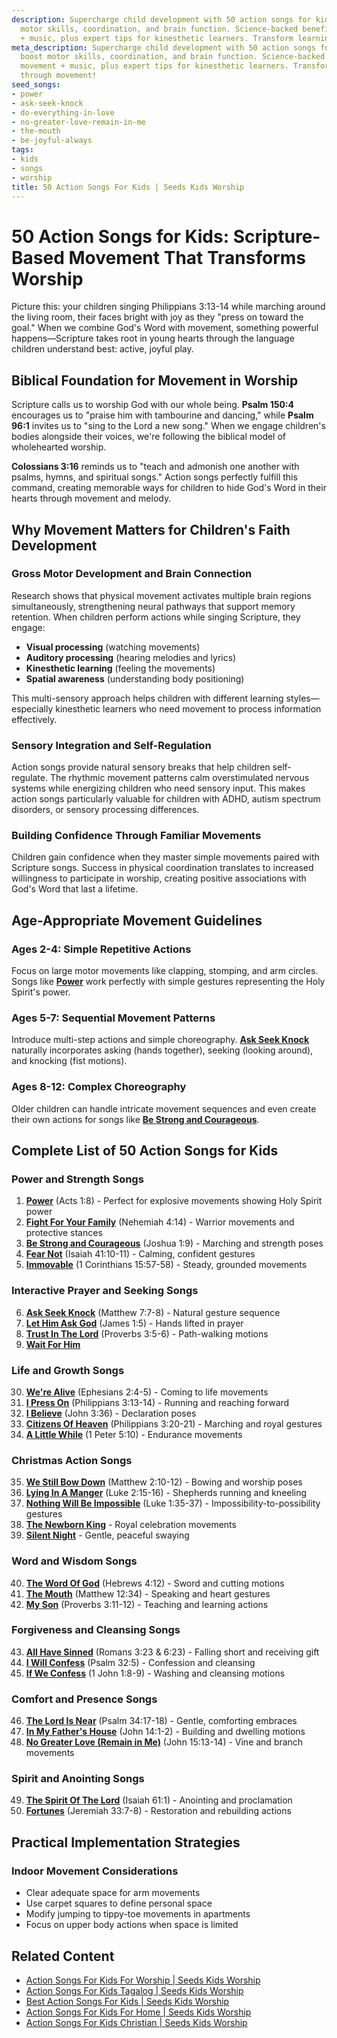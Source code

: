 ```yaml
---
description: Supercharge child development with 50 action songs for kids that boost
  motor skills, coordination, and brain function. Science-backed benefits of movement
  + music, plus expert tips for kinesthetic learners. Transform learning through movement!
meta_description: Supercharge child development with 50 action songs for kids that
  boost motor skills, coordination, and brain function. Science-backed benefits of
  movement + music, plus expert tips for kinesthetic learners. Transform learning
  through movement!
seed_songs:
- power
- ask-seek-knock
- do-everything-in-love
- no-greater-love-remain-in-me
- the-mouth
- be-joyful-always
tags:
- kids
- songs
- worship
title: 50 Action Songs For Kids | Seeds Kids Worship
---
```

# 50 Action Songs for Kids: Scripture-Based Movement That Transforms Worship

Picture this: your children singing Philippians 3:13-14 while marching around the living room, their faces bright with joy as they "press on toward the goal." When we combine God's Word with movement, something powerful happens—Scripture takes root in young hearts through the language children understand best: active, joyful play.

## Biblical Foundation for Movement in Worship

Scripture calls us to worship God with our whole being. **Psalm 150:4** encourages us to "praise him with tambourine and dancing," while **Psalm 96:1** invites us to "sing to the Lord a new song." When we engage children's bodies alongside their voices, we're following the biblical model of wholehearted worship.

**Colossians 3:16** reminds us to "teach and admonish one another with psalms, hymns, and spiritual songs." Action songs perfectly fulfill this command, creating memorable ways for children to hide God's Word in their hearts through movement and melody.

## Why Movement Matters for Children's Faith Development

### Gross Motor Development and Brain Connection

Research shows that physical movement activates multiple brain regions simultaneously, strengthening neural pathways that support memory retention. When children perform actions while singing Scripture, they engage:

- **Visual processing** (watching movements)
- **Auditory processing** (hearing melodies and lyrics)
- **Kinesthetic learning** (feeling the movements)
- **Spatial awareness** (understanding body positioning)

This multi-sensory approach helps children with different learning styles—especially kinesthetic learners who need movement to process information effectively.

### Sensory Integration and Self-Regulation

Action songs provide natural sensory breaks that help children self-regulate. The rhythmic movement patterns calm overstimulated nervous systems while energizing children who need sensory input. This makes action songs particularly valuable for children with ADHD, autism spectrum disorders, or sensory processing differences.

### Building Confidence Through Familiar Movements

Children gain confidence when they master simple movements paired with Scripture songs. Success in physical coordination translates to increased willingness to participate in worship, creating positive associations with God's Word that last a lifetime.

## Age-Appropriate Movement Guidelines

### Ages 2-4: Simple Repetitive Actions
Focus on large motor movements like clapping, stomping, and arm circles. Songs like **[Power](https://seedskidsworship.com/product/power-acts-18/)** work perfectly with simple gestures representing the Holy Spirit's power.

### Ages 5-7: Sequential Movement Patterns
Introduce multi-step actions and simple choreography. **[Ask Seek Knock](https://seedskidsworship.com/product/ask-seek-knock-matthew-77-8-2/)** naturally incorporates asking (hands together), seeking (looking around), and knocking (fist motions).

### Ages 8-12: Complex Choreography
Older children can handle intricate movement sequences and even create their own actions for songs like **[Be Strong and Courageous](https://seedskidsworship.com/product/be-strong-and-courageous-joshua-19-2/)**.

## Complete List of 50 Action Songs for Kids

### **Power and Strength Songs**
1. **[Power](https://seedskidsworship.com/product/power-acts-18/)** (Acts 1:8) - Perfect for explosive movements showing Holy Spirit power
2. **[Fight For Your Family](https://seedskidsworship.com/product/fight-for-your-family-nehemiah-414/)** (Nehemiah 4:14) - Warrior movements and protective stances
3. **[Be Strong and Courageous](https://seedskidsworship.com/product/be-strong-and-courageous-joshua-19-2/)** (Joshua 1:9) - Marching and strength poses
4. **[Fear Not](https://seedskidsworship.com/product/fear-not-isaiah-4110-2/)** (Isaiah 41:10-11) - Calming, confident gestures
5. **[Immovable](https://seedskidsworship.com/product/immovable-1-corinthians-1557-58/)** (1 Corinthians 15:57-58) - Steady, grounded movements

### **Interactive Prayer and Seeking Songs**
6. **[Ask Seek Knock](https://seedskidsworship.com/product/ask-seek-knock-matthew-77-8-2/)** (Matthew 7:7-8) - Natural gesture sequence
7. **[Let Him Ask God](https://seedskidsworship.com/product/let-him-ask-god-james-15/)** (James 1:5) - Hands lifted in prayer
8. **[Trust In The Lord](https://seedskidsworship.com/product/trust-in-the-lord-proverbs-35-6/)** (Proverbs 3:5-6) - Path-walking motions
9. **[Wait For Him](https://seedskidsworship.com/product/wait-for-him-isaiah-3018-2/)**

### **Life and Growth Songs**
30. **[We're Alive](https://seedskidsworship.com/product/were-alive-ephesians-24-5-2/)** (Ephesians 2:4-5) - Coming to life movements
31. **[I Press On](https://seedskidsworship.com/product/i-press-on-philippians-313-14/)** (Philippians 3:13-14) - Running and reaching forward
32. **[I Believe](https://seedskidsworship.com/product/i-believe-john-336/)** (John 3:36) - Declaration poses
33. **[Citizens Of Heaven](https://seedskidsworship.com/product/power/)** (Philippians 3:20-21) - Marching and royal gestures
34. **[A Little While](https://seedskidsworship.com/product/a-little-while-1-peter-510-2/)** (1 Peter 5:10) - Endurance movements

### **Christmas Action Songs**
35. **[We Still Bow Down](https://seedskidsworship.com/product/we-still-bow-down-matthew-210-12/)** (Matthew 2:10-12) - Bowing and worship poses
36. **[Lying In A Manger](https://seedskidsworship.com/product/lying-in-a-manger-luke-215-16/)** (Luke 2:15-16) - Shepherds running and kneeling
37. **[Nothing Will Be Impossible](https://seedskidsworship.com/product/nothing-will-be-impossible-luke-135-37-2/)** (Luke 1:35-37) - Impossibility-to-possibility gestures
38. **[The Newborn King](https://seedskidsworship.com/product/the-newborn-king-2/)** - Royal celebration movements
39. **[Silent Night](https://seedskidsworship.com/product/silent-night-2/)** - Gentle, peaceful swaying

### **Word and Wisdom Songs**
40. **[The Word Of God](https://seedskidsworship.com/product/the-word-of-god-hebrews-412-2/)** (Hebrews 4:12) - Sword and cutting motions
41. **[The Mouth](https://seedskidsworship.com/product/the-mouth-matthew-1234-2/)** (Matthew 12:34) - Speaking and heart gestures
42. **[My Son](https://seedskidsworship.com/product/my-son-proverbs-311-12-2/)** (Proverbs 3:11-12) - Teaching and learning actions

### **Forgiveness and Cleansing Songs**
43. **[All Have Sinned](https://seedskidsworship.com/product/all-have-sinned-romans-323-623-2/)** (Romans 3:23 & 6:23) - Falling short and receiving gift
44. **[I Will Confess](https://seedskidsworship.com/product/i-will-confess-psalm-325/)** (Psalm 32:5) - Confession and cleansing
45. **[If We Confess](https://seedskidsworship.com/product/if-we-confess-1-john-18-9/)** (1 John 1:8-9) - Washing and cleansing motions

### **Comfort and Presence Songs**
46. **[The Lord Is Near](https://seedskidsworship.com/product/the-lord-is-near-psalms-3417-18-2/)** (Psalm 34:17-18) - Gentle, comforting embraces
47. **[In My Father's House](https://seedskidsworship.com/product/in-my-fathers-house-john-141-2/)** (John 14:1-2) - Building and dwelling motions
48. **[No Greater Love (Remain in Me)](https://seedskidsworship.com/product/no-greater-love-remain-in-me-john-1513-14-2/)** (John 15:13-14) - Vine and branch movements

### **Spirit and Anointing Songs**
49. **[The Spirit Of The Lord](https://seedskidsworship.com/product/the-spirit-of-the-lord-isaiah-611-2/)** (Isaiah 61:1) - Anointing and proclamation
50. **[Fortunes](https://seedskidsworship.com/product/fortunes-jeremiah-337-8-2/)** (Jeremiah 33:7-8) - Restoration and rebuilding actions

## Practical Implementation Strategies

### Indoor Movement Considerations
- Clear adequate space for arm movements
- Use carpet squares to define personal space
- Modify jumping to tippy-toe movements in apartments
- Focus on upper body actions when space is limited

###

<script type="application/ld+json">
{
  "@context": "https://schema.org",
  "@type": "Product",
  "name": "The Mouth",
  "description": "Teaching song about speaking from the abundance of the heart from Matthew 12:34",
  "url": "https://seedskidsworship.com/product/the-mouth-matthew-1234-2/",
  "brand": {
    "@type": "Brand",
    "name": "Seeds Kids Worship"
  },
  "category": "Children's Christian Music",
  "album": "Seeds of Praise"
}
</script>

<!-- related:start -->
## Related Content
- [Action Songs For Kids For Worship | Seeds Kids Worship](/songs\action-songs-for-kids-for-worship/)
- [Action Songs For Kids Tagalog | Seeds Kids Worship](/songs\action-songs-for-kids-tagalog/)
- [Best Action Songs For Kids | Seeds Kids Worship](/songs\best-action-songs-for-kids/)
- [Action Songs For Kids For Home | Seeds Kids Worship](/songs\action-songs-for-kids-for-home/)
- [Action Songs For Kids Christian | Seeds Kids Worship](/songs\action-songs-for-kids-christian/)
<!-- related:end -->
